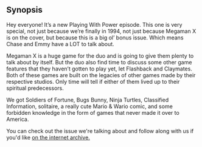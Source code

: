 ## Synopsis

Hey everyone! It’s a new Playing With Power episode. This one is very special, not just because we’re finally in 1994, not just because Megaman X is on the cover, but because this is a big ol’ bonus issue. Which means Chase and Emmy have a LOT to talk about.

Megaman X is a huge game for the duo and is going to give them plenty to talk about by itself. But the duo also find time to discuss some other game features that they haven’t gotten to play yet, let Flashback and Claymates. Both of these games are built on the legacies of other games made by their respective studios. Only time will tell if either of them lived up to their spiritual predecessors.

We got Soldiers of Fortune, Bugs Bunny, Ninja Turtles, Classified Information, solitaire, a really cute Mario & Wario comic, and some forbidden knowledge in the form of games that never made it over to America.

You can check out the issue we're talking about and follow along with us if you'd like [on the internet archive.](https://archive.org/details/NintendoPower1988-2004/Nintendo%20Power%20Issue%20056%20%28January%201994%29/mode/2up)
